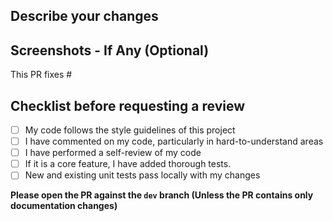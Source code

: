 ## Describe your changes

## Screenshots - If Any (Optional)

This PR fixes #

## Checklist before requesting a review
<!-- put an [x] in the box to get it checked -->

- [ ] My code follows the style guidelines of this project
- [ ] I have commented on my code, particularly in hard-to-understand areas
- [ ] I have performed a self-review of my code
- [ ] If it is a core feature, I have added thorough tests.
- [ ] New and existing unit tests pass locally with my changes

**Please open the PR against the `dev` branch (Unless the PR contains only documentation changes)**
